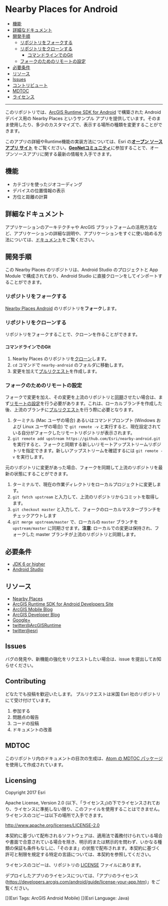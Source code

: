 # Nearby Places for Android

<!-- MDTOC maxdepth:6 firsth1:0 numbering:0 flatten:0 bullets:1 updateOnSave:1 -->

- [機能](#機能)   
- [詳細なドキュメント](#詳細なドキュメント)   
- [開発手順](#開発手順)   
   - [リポジトリをフォークする](#リポジトリをフォークする)   
   - [リポジトリをクローンする](#リポジトリをクローンする)   
      - [コマンドラインでのGit](#コマンドラインでのGit)   
   - [フォークのためのリモートの設定](#フォークのためのリモートの設定)   
- [必要条件](#必要条件)   
- [リソース](#リソース)   
- [Issues](#issues)   
- [コントリビュート](#コントリビュート)   
- [MDTOC](#mdtoc)   
- [ライセンス](#ライセンス)   

<!-- /MDTOC -->
---

このリポジトリでは、[ArcGIS Runtime SDK for Android](https://developers.arcgis.com/android/) で構築された Android デバイス用の Nearby Places というサンプル アプリを提供しています。そのまま使用したり、多少のカスタマイズで、表示する場所の種類を変更することができます。

このアプリの詳細やRuntime機能の実装方法については、Esri の[**オープン ソース アプリ サイト**](https://developers.arcgis.com/example-apps/nearby-android/?utm_source=github&utm_medium=web&utm_campaign=example_apps_nearby_android) をご覧ください。[**GeoNetコミュニティ**](https://community.esri.com/community/developers/native-app-developers/arcgis-runtime-sdk-for-android)に参加することで、オープンソースアプリに関する最新の情報を入手できます。

## 機能

 * カテゴリを使ったジオコーディング
 * デバイスの位置情報の表示
 * 方位と距離の計算

## 詳細なドキュメント

アプリケーションのアーキテクチャや ArcGIS プラットフォームの活用方法など、アプリケーションの詳細な説明や、アプリケーションをすぐに使い始める方法については、[ドキュメント](./docs/README_ja.md)をご覧ください。

## 開発手順

この Nearby Places のリポジトリは、Android Studio のプロジェクトと App Module で構成されており、Android Studio に直接クローンをしてインポートすることができます。

### リポジトリをフォークする

[Nearby Places Android](https://github.com/Esri/nearby-android/fork) のリポジトリを**フォーク**します。

### リポジトリをクローンする

リポジトリをフォークすることで、クローンを作ることができます。

#### コマンドラインでのGit

1. Nearby Places のリポジトリを[クローン](https://help.github.com/articles/fork-a-repo#step-2-clone-your-fork)します。
2. `cd` コマンドで `nearby-android` のフォルダに移動します。
3. 変更を加えて[プルリクエスト](https://help.github.com/articles/creating-a-pull-request)を作成します。

### フォークのためのリモートの設定

フォークで変更を加え、その変更を上流のリポジトリと[同期](https://help.github.com/articles/syncing-a-fork/)させたい場合は、まず[リモートの設定](https://help.github.com/articles/configuring-a-remote-for-a-fork/)を行う必要があります。これは、ローカルブランチを作成した後、上流のブランチに[プルリクエスト](https://help.github.com/articles/creating-a-pull-request)を行う際に必要となります。

1. ターミナル (Mac ユーザの場合) あるいはコマンドプロンプト (Windows および Linux ユーザの場合) で `git remote -v` と実行すると、現在設定されている自分がフォークしたリモートリポジトリが表示されます。
2. `git remote add upstream https://github.com/Esri/nearby-android.git` を実行すると、フォークと同期する新しいリモートアップストリームリポジトリを指定できます。新しいアップストリームを確認するには `git remote -v` を実行します。

元のリポジトリに変更があった場合、フォークを同期して上流のリポジトリを最新の状態にすることができます。

1. ターミナルで、現在の作業ディレクトリをローカルプロジェクトに変更します。
2. `git fetch upstream` と入力して、上流のリポジトリからコミットを取得します。
3. `git checkout master` と入力して、フォークのローカルマスターブランチをチェックアウトします
4. `git merge upstream/master` で、ローカルの `master` ブランチを `upstream/master` に同期させます。**注意**: ローカルでの変更は保持され、フォークした master ブランチが上流のリポジトリと同期します。

## 必要条件

* [JDK 6 or higher](http://www.oracle.com/technetwork/java/javase/downloads/index.html)
* [Android Studio](http://developer.android.com/sdk/index.html)

## リソース

* [Nearby Places](nearby-app/README.md)
* [ArcGIS Runtime SDK for Android Developers Site](https://developers.arcgis.com/android/)
* [ArcGIS Mobile Blog](http://blogs.esri.com/esri/arcgis/category/mobile/)
* [ArcGIS Developer Blog](http://blogs.esri.com/esri/arcgis/category/developer/)
* [Google+](https://plus.google.com/+esri/posts)
* [twitter@ArcGISRuntime](https://twitter.com/ArcGISRuntime)
* [twitter@esri](http://twitter.com/esri)

## Issues

バグの発見や、新機能の強化をリクエストしたい場合は、issue を提出してお知らせください。

## Contributing

どなたでも投稿を歓迎いたします。 プルリクエストは米国 Esri 社のリポジトリにて受け付けています。

1. 参加する
2. 問題点の報告
3. コードの投稿
4. ドキュメントの改善

## MDTOC

このリポジトリ内のドキュメントの目次の生成は、[Atom の MDTOC パッケージ](https://atom.io/packages/atom-mdtoc)を使用して作成されています。

## Licensing

Copyright 2017 Esri

Apache License, Version 2.0 (以下、「ライセンス」)の下でライセンスされており、ライセンスに準拠しない限り、このファイルを使用することはできません。ライセンスのコピーは以下の場所で入手できます。

http://www.apache.org/licenses/LICENSE-2.0

本契約に基づいて配布されるソフトウェアは、適用法で義務付けられている場合や書面で合意されている場合を除き、明示的または黙示的を問わず、いかなる種類の保証も条件もなしに、「そのまま」の状態で配布されます。本契約に基づく許可と制限を規定する特定の言語については、本契約を参照してください。

ライセンスのコピーは、リポジトリの [LICENSE](LICENSE) ファイルにあります。

デプロイしたアプリのライセンスについては、「アプリのライセンス(https://developers.arcgis.com/android/guide/license-your-app.htm)」をご覧ください。

[](Esri Tags: ArcGIS Android Mobile)
[](Esri Language: Java)​
